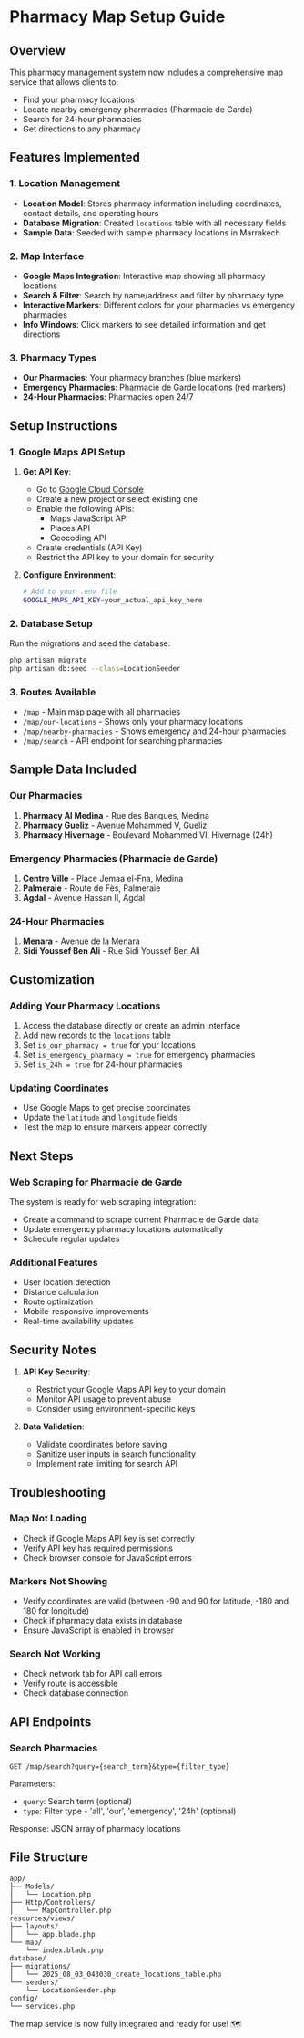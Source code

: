# Pharmacy Map Setup Guide

## Overview
This pharmacy management system now includes a comprehensive map service that allows clients to:
- Find your pharmacy locations
- Locate nearby emergency pharmacies (Pharmacie de Garde)
- Search for 24-hour pharmacies
- Get directions to any pharmacy

## Features Implemented

### 1. Location Management
- **Location Model**: Stores pharmacy information including coordinates, contact details, and operating hours
- **Database Migration**: Created `locations` table with all necessary fields
- **Sample Data**: Seeded with sample pharmacy locations in Marrakech

### 2. Map Interface
- **Google Maps Integration**: Interactive map showing all pharmacy locations
- **Search & Filter**: Search by name/address and filter by pharmacy type
- **Interactive Markers**: Different colors for your pharmacies vs emergency pharmacies
- **Info Windows**: Click markers to see detailed information and get directions

### 3. Pharmacy Types
- **Our Pharmacies**: Your pharmacy branches (blue markers)
- **Emergency Pharmacies**: Pharmacie de Garde locations (red markers)
- **24-Hour Pharmacies**: Pharmacies open 24/7

## Setup Instructions

### 1. Google Maps API Setup

1. **Get API Key**:
   - Go to [Google Cloud Console](https://console.cloud.google.com/)
   - Create a new project or select existing one
   - Enable the following APIs:
     - Maps JavaScript API
     - Places API
     - Geocoding API
   - Create credentials (API Key)
   - Restrict the API key to your domain for security

2. **Configure Environment**:
   ```bash
   # Add to your .env file
   GOOGLE_MAPS_API_KEY=your_actual_api_key_here
   ```

### 2. Database Setup

Run the migrations and seed the database:
```bash
php artisan migrate
php artisan db:seed --class=LocationSeeder
```

### 3. Routes Available

- `/map` - Main map page with all pharmacies
- `/map/our-locations` - Shows only your pharmacy locations
- `/map/nearby-pharmacies` - Shows emergency and 24-hour pharmacies
- `/map/search` - API endpoint for searching pharmacies

## Sample Data Included

### Our Pharmacies
1. **Pharmacy Al Medina** - Rue des Banques, Medina
2. **Pharmacy Gueliz** - Avenue Mohammed V, Gueliz  
3. **Pharmacy Hivernage** - Boulevard Mohammed VI, Hivernage (24h)

### Emergency Pharmacies (Pharmacie de Garde)
1. **Centre Ville** - Place Jemaa el-Fna, Medina
2. **Palmeraie** - Route de Fès, Palmeraie
3. **Agdal** - Avenue Hassan II, Agdal

### 24-Hour Pharmacies
1. **Menara** - Avenue de la Menara
2. **Sidi Youssef Ben Ali** - Rue Sidi Youssef Ben Ali

## Customization

### Adding Your Pharmacy Locations
1. Access the database directly or create an admin interface
2. Add new records to the `locations` table
3. Set `is_our_pharmacy = true` for your locations
4. Set `is_emergency_pharmacy = true` for emergency pharmacies
5. Set `is_24h = true` for 24-hour pharmacies

### Updating Coordinates
- Use Google Maps to get precise coordinates
- Update the `latitude` and `longitude` fields
- Test the map to ensure markers appear correctly

## Next Steps

### Web Scraping for Pharmacie de Garde
The system is ready for web scraping integration:
- Create a command to scrape current Pharmacie de Garde data
- Update emergency pharmacy locations automatically
- Schedule regular updates

### Additional Features
- User location detection
- Distance calculation
- Route optimization
- Mobile-responsive improvements
- Real-time availability updates

## Security Notes

1. **API Key Security**: 
   - Restrict your Google Maps API key to your domain
   - Monitor API usage to prevent abuse
   - Consider using environment-specific keys

2. **Data Validation**:
   - Validate coordinates before saving
   - Sanitize user inputs in search functionality
   - Implement rate limiting for search API

## Troubleshooting

### Map Not Loading
- Check if Google Maps API key is set correctly
- Verify API key has required permissions
- Check browser console for JavaScript errors

### Markers Not Showing
- Verify coordinates are valid (between -90 and 90 for latitude, -180 and 180 for longitude)
- Check if pharmacy data exists in database
- Ensure JavaScript is enabled in browser

### Search Not Working
- Check network tab for API call errors
- Verify route is accessible
- Check database connection

## API Endpoints

### Search Pharmacies
```
GET /map/search?query={search_term}&type={filter_type}
```

Parameters:
- `query`: Search term (optional)
- `type`: Filter type - 'all', 'our', 'emergency', '24h' (optional)

Response: JSON array of pharmacy locations

## File Structure

```
app/
├── Models/
│   └── Location.php
├── Http/Controllers/
│   └── MapController.php
resources/views/
├── layouts/
│   └── app.blade.php
└── map/
    └── index.blade.php
database/
├── migrations/
│   └── 2025_08_03_043030_create_locations_table.php
└── seeders/
    └── LocationSeeder.php
config/
└── services.php
```

The map service is now fully integrated and ready for use! 🗺️ 